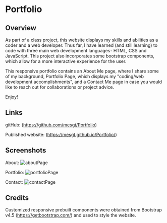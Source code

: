 # Portfolio

## Overview

As part of a class project, this website displays my skills and abilities as a coder and a web developer. Thus far, I have learned (and still learning) to code with three main web development languages- HTML, CSS and JavaScript. This project also incorporates some bootstrap components, which allow for a more interactive experience for the user. 

This responsive portfolio contains an About Me page, where I share some of my background, Portfolio Page, which displays my "coding/web development accomplishments", and a Contact Me page in case you would like to reach out for collaborations or project advice. 

Enjoy!
## Links

gitHub: (https://github.com/mesgt/Portfolio)

Published website: (https://mesgt.github.io/Portfolio/)

## Screenshots

About: <img src=(./Image/About.jpg) alt="aboutPage">

Portfolio: <img src=(./Image/Portfolio.jpg) alt="portfolioPage">

Contact: <img src=(./Image/Contact.jpg) alt="contactPage">

## Credits

Customized responsive prebuilt components were obtained from Bootstrap v4.5 (https://getbootstrap.com/) and used to style the website. 